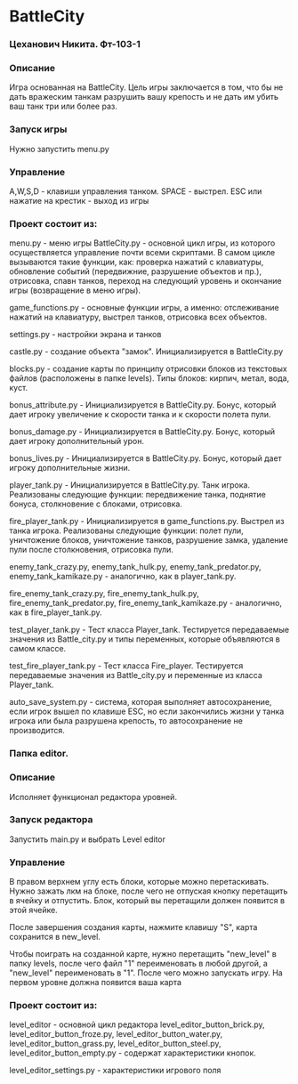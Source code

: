 # BattleCity

### Цеханович Никита. Фт-103-1

### Описание 

Игра основанная на BattleCity. Цель игры заключается в том, 
что бы не дать вражеским танкам разрушить вашу крепость 
и не дать им убить ваш танк три или более раз. 

### Запуск игры
Нужно запустить menu.py

### Управление 

A,W,S,D - клавиши управления танком. SPACE - выстрел. 
ESC или нажатие на крестик - выход из игры

### Проект состоит из:

menu.py - меню игры
BattleCity.py - основной цикл игры, из которого осуществляется
управление почти всеми скриптами. В самом цикле вызываются
такие функции, как: проверка нажатий с клавиатуры, 
обновление событий (передвижние, разрушение объектов и пр.),
отрисовка, спавн танков, переход на следующий уровень и
окончание игры (возвращение в меню игры).

game_functions.py - основные функции игры, а именно: отслеживание 
нажатий на клавиатуру, выстрел танков, отрисовка всех объектов.

settings.py - настройки экрана и танков 

castle.py - создание объекта "замок". Инициализируется в 
BattleCity.py

blocks.py - создание карты по принципу отрисовки блоков из
текстовых файлов (расположены в папке levels). Типы блоков:
кирпич, метал, вода, куст.

bonus_attribute.py - Инициализируется в BattleCity.py.
Бонус, который дает игроку увеличение к скорости танка и
к скорости полета пули.

bonus_damage.py - Инициализируется в BattleCity.py.
Бонус, который дает игроку дополнительный урон.

bonus_lives.py - Инициализируется в BattleCity.py.
Бонус, который дает игроку дополнительные жизни.

player_tank.py - Инициализируется в BattleCity.py.
Танк игрока. Реализованы следующие функции: 
передвижение танка, поднятие бонуса, столкновение 
с блоками, отрисовка.

fire_player_tank.py - Инициализируется в game_functions.py.
Выстрел из танка игрока. Реализованы следующие функции: 
полет пули, уничтожение блоков, уничтожение танков, 
разрушение замка, удаление пули после столкновения, 
отрисовка пули. 

enemy_tank_crazy.py, enemy_tank_hulk.py,
enemy_tank_predator.py, enemy_tank_kamikaze.py - 
аналогично, как в player_tank.py.

fire_enemy_tank_crazy.py, fire_enemy_tank_hulk.py,
fire_enemy_tank_predator.py, fire_enemy_tank_kamikaze.py - 
аналогично, как в fire_player_tank.py.

test_player_tank.py - Тест класса Player_tank. Тестируется
передаваемые значения из Battle_city.py и типы переменных, 
которые объявляются в самом классе. 

test_fire_player_tank.py - Тест класса Fire_player. Тестируется
передаваемые значения из Battle_city.py и переменные из 
класса Player_tank. 

auto_save_system.py - система, которая выполняет автосохранение,
если игрок вышел по клавише ESC, но если закончились жизни у 
танка игрока или была разрушена крепость, то автосохранение
не производится.

### Папка editor.

### Описание 

Исполняет функционал редактора уровней.

### Запуск редактора
Запустить main.py и выбрать Level editor

### Управление 

В правом верхнем углу есть блоки, которые можно перетаскивать.
Нужно зажать лкм на блоке, после чего не отпуская кнопку перетащить
в ячейку и отпустить. Блок, который вы перетащили должен появится 
в этой ячейке.

После завершения создания карты, нажмите клавишу "S", карта сохранится 
в new_level. 

Чтобы поиграть на созданной карте, нужно перетащить "new_level" в папку 
levels, после чего файл "1" переименовать в любой другой, а "new_level"
переименовать в "1". После чего можно запускать игру. На первом уровне 
должна появится ваша карта

### Проект состоит из:

level_editor - основной цикл редактора
level_editor_button_brick.py, level_editor_button_froze.py,
level_editor_button_water.py, level_editor_button_grass.py,
level_editor_button_steel.py, level_editor_button_empty.py - 
содержат характеристики кнопок.

level_editor_settings.py - характеристики игрового поля
